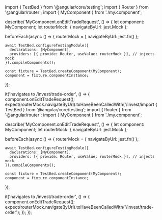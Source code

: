 import { TestBed } from '@angular/core/testing';
import { Router } from '@angular/router';
import { MyComponent } from './my.component';

describe('MyComponent.onEditTradeRequest', () => {
  let component: MyComponent;
  let routerMock: { navigateByUrl: jest.Mock };

  beforeEach(async () => {
    routerMock = { navigateByUrl: jest.fn() };

    await TestBed.configureTestingModule({
      declarations: [MyComponent],
      providers: [{ provide: Router, useValue: routerMock }], // injects mock
    }).compileComponents();

    const fixture = TestBed.createComponent(MyComponent);
    component = fixture.componentInstance;
  });

  it('navigates to /invest/trade-order', () => {
    component.onEditTradeRequest();
    expect(routerMock.navigateByUrl).toHaveBeenCalledWith('/invest/import { TestBed } from '@angular/core/testing';
import { Router } from '@angular/router';
import { MyComponent } from './my.component';

describe('MyComponent.onEditTradeRequest', () => {
  let component: MyComponent;
  let routerMock: { navigateByUrl: jest.Mock };

  beforeEach(async () => {
    routerMock = { navigateByUrl: jest.fn() };

    await TestBed.configureTestingModule({
      declarations: [MyComponent],
      providers: [{ provide: Router, useValue: routerMock }], // injects mock
    }).compileComponents();

    const fixture = TestBed.createComponent(MyComponent);
    component = fixture.componentInstance;
  });

  it('navigates to /invest/trade-order', () => {
    component.onEditTradeRequest();
    expect(routerMock.navigateByUrl).toHaveBeenCalledWith('/invest/trade-order');
  });
});








